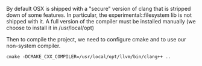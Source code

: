 By default OSX is shipped with a "secure" version of clang that is stripped down of some features.
In particular, the experimental::filesystem lib is not shipped with it.
A full version of the compiler must be installed manually (we choose to install it in /usr/local/opt)

Then to compile the project, we need to configure cmake and to use our non-system compiler.

    cmake -DCMAKE_CXX_COMPILER=/usr/local/opt/llvm/bin/clang++ ..
    

